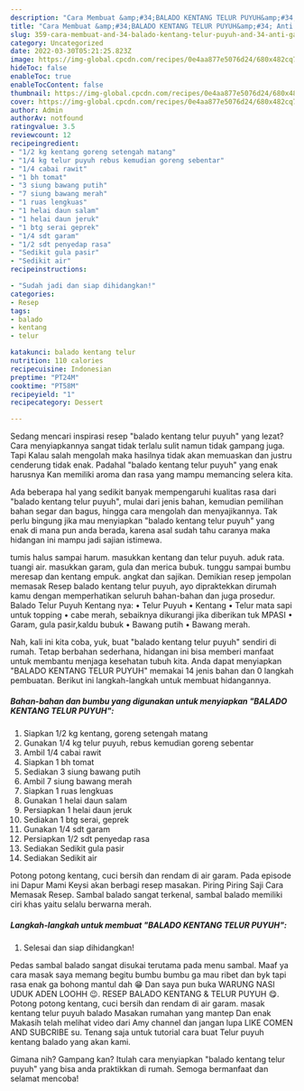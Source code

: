 ```yaml
---
description: "Cara Membuat &amp;#34;BALADO KENTANG TELUR PUYUH&amp;#34; Anti Gagal"
title: "Cara Membuat &amp;#34;BALADO KENTANG TELUR PUYUH&amp;#34; Anti Gagal"
slug: 359-cara-membuat-and-34-balado-kentang-telur-puyuh-and-34-anti-gagal
category: Uncategorized
date: 2022-03-30T05:21:25.823Z
image: https://img-global.cpcdn.com/recipes/0e4aa877e5076d24/680x482cq70/balado-kentang-telur-puyuh-foto-resep-utama.jpg
hideToc: false
enableToc: true
enableTocContent: false
thumbnail: https://img-global.cpcdn.com/recipes/0e4aa877e5076d24/680x482cq70/balado-kentang-telur-puyuh-foto-resep-utama.jpg
cover: https://img-global.cpcdn.com/recipes/0e4aa877e5076d24/680x482cq70/balado-kentang-telur-puyuh-foto-resep-utama.jpg
author: Admin
authorAv: notfound
ratingvalue: 3.5
reviewcount: 12
recipeingredient:
- "1/2 kg kentang goreng setengah matang"
- "1/4 kg telur puyuh rebus kemudian goreng sebentar"
- "1/4 cabai rawit"
- "1 bh tomat"
- "3 siung bawang putih"
- "7 siung bawang merah"
- "1 ruas lengkuas"
- "1 helai daun salam"
- "1 helai daun jeruk"
- "1 btg serai geprek"
- "1/4 sdt garam"
- "1/2 sdt penyedap rasa"
- "Sedikit gula pasir"
- "Sedikit air"
recipeinstructions:

- "Sudah jadi dan siap dihidangkan!"
categories:
- Resep
tags:
- balado
- kentang
- telur

katakunci: balado kentang telur 
nutrition: 110 calories
recipecuisine: Indonesian
preptime: "PT24M"
cooktime: "PT58M"
recipeyield: "1"
recipecategory: Dessert

---
```



Sedang mencari inspirasi resep &#34;balado kentang telur puyuh&#34; yang lezat? Cara menyiapkannya sangat tidak terlalu sulit namun tidak gampang juga. Tapi Kalau salah mengolah maka hasilnya tidak akan memuaskan dan justru cenderung tidak enak. Padahal &#34;balado kentang telur puyuh&#34; yang enak harusnya Kan memiliki aroma dan rasa yang mampu memancing selera kita.


Ada beberapa hal yang sedikit banyak mempengaruhi kualitas rasa dari &#34;balado kentang telur puyuh&#34;, mulai dari jenis bahan, kemudian pemilihan bahan segar dan bagus, hingga cara mengolah dan menyajikannya. Tak perlu bingung jika mau menyiapkan &#34;balado kentang telur puyuh&#34; yang enak di mana pun anda berada, karena asal sudah tahu caranya maka hidangan ini mampu jadi sajian istimewa.

tumis halus sampai harum. masukkan kentang dan telur puyuh. aduk rata. tuangi air. masukkan garam, gula dan merica bubuk. tunggu sampai bumbu meresap dan kentang empuk. angkat dan sajikan. Demikian resep jempolan memasak Resep balado kentang telur puyuh, ayo dipraktekkan dirumah kamu dengan memperhatikan seluruh bahan-bahan dan juga prosedur. Balado Telur Puyuh Kentang nya: • Telur Puyuh • Kentang • Telur mata sapi untuk topping • cabe merah, sebaiknya dikurangi jika diberikan tuk MPASI • Garam, gula pasir,kaldu bubuk • Bawang putih • Bawang merah.


Nah, kali ini kita coba, yuk, buat &#34;balado kentang telur puyuh&#34; sendiri di rumah. Tetap berbahan sederhana, hidangan ini bisa memberi manfaat untuk membantu menjaga kesehatan tubuh kita. Anda dapat menyiapkan &#34;BALADO KENTANG TELUR PUYUH&#34; memakai 14 jenis bahan dan 0 langkah pembuatan. Berikut ini langkah-langkah untuk membuat hidangannya.

<!--inarticleads1-->

##### Bahan-bahan dan bumbu yang digunakan untuk menyiapkan &#34;BALADO KENTANG TELUR PUYUH&#34;:

1. Siapkan 1/2 kg kentang, goreng setengah matang
1. Gunakan 1/4 kg telur puyuh, rebus kemudian goreng sebentar
1. Ambil 1/4 cabai rawit
1. Siapkan 1 bh tomat
1. Sediakan 3 siung bawang putih
1. Ambil 7 siung bawang merah
1. Siapkan 1 ruas lengkuas
1. Gunakan 1 helai daun salam
1. Persiapkan 1 helai daun jeruk
1. Sediakan 1 btg serai, geprek
1. Gunakan 1/4 sdt garam
1. Persiapkan 1/2 sdt penyedap rasa
1. Sediakan Sedikit gula pasir
1. Sediakan Sedikit air


Potong potong kentang, cuci bersih dan rendam di air garam. Pada episode ini Dapur Mami Keysi akan berbagi resep masakan. Piring Piring Saji Cara Memasak Resep. Sambal balado sangat terkenal, sambal balado memiliki ciri khas yaitu selalu berwarna merah. 

<!--inarticleads2-->

##### Langkah-langkah untuk membuat &#34;BALADO KENTANG TELUR PUYUH&#34;:


1. Selesai dan siap dihidangkan!

Pedas sambal balado sangat disukai terutama pada menu sambal. Maaf ya cara masak saya memang begitu bumbu bumbu ga mau ribet dan byk tapi rasa enak ga bohong mantul dah 😁 Dan saya pun buka WARUNG NASI UDUK ADEN LOOHH 😉. RESEP BALADO KENTANG &amp; TELUR PUYUH 😋. Potong potong kentang, cuci bersih dan rendam di air garam. masak kentang telur puyuh balado Masakan rumahan yang mantep Dan enak Makasih telah melihat video dari Amy channel dan jangan lupa LIKE COMEN AND SUBCRIBE su. Tenang saja untuk tutorial cara buat Telur puyuh kentang balado yang akan kami. 

Gimana nih? Gampang kan? Itulah cara menyiapkan &#34;balado kentang telur puyuh&#34; yang bisa anda praktikkan di rumah. Semoga bermanfaat dan selamat mencoba!
